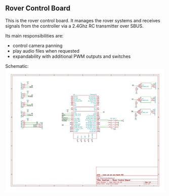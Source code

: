 ## Rover Control Board

This is the rover control board. It manages the rover systems and receives signals from the controller via a 2.4Ghz RC transmitter over SBUS.

Its main responsibilities are:
 * control camera panning
 * play audio files when requested
 * expandability with additional PWM outputs and switches
 
 Schematic:
 ![SchematicImage](./RoverControlBoard_sch.png)
